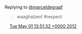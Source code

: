Replying to [@marceldegraaf](https://twitter.com/marceldegraaf/status/197321630572220416)

> waaghalzen\! \#respect

<img src="../../media/tweet.ico" width="12" /> [Tue May 01 13:51:32 +0000 2012](https://twitter.com/DromerDenker/status/197322365439459329)
